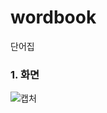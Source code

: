 # wordbook
단어집

### 1. 화면

![캡처](https://user-images.githubusercontent.com/20533433/72721605-ca79e580-3bbf-11ea-9a6e-b74abb9a27e5.PNG)